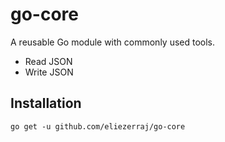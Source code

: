 # go-core

A reusable Go module with commonly used tools.

- Read JSON
- Write JSON

## Installation

`go get -u github.com/eliezerraj/go-core`
